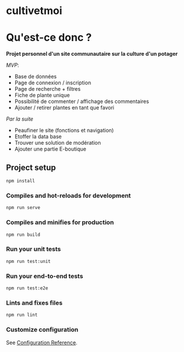 # cultivetmoi
# Qu'est-ce donc ?
**Projet personnel d'un site communautaire sur la culture d'un potager**

*MVP*:
- Base de données
- Page de connexion / inscription
- Page de recherche + filtres
- Fiche de plante unique
- Possibilité de commenter / affichage des commentaires
- Ajouter / retirer plantes en tant que favori

*Par la suite*
- Peaufiner le site (fonctions et navigation)
- Etoffer la data base
- Trouver une solution de modération
- Ajouter une partie E-boutique

## Project setup
```
npm install
```

### Compiles and hot-reloads for development
```
npm run serve
```

### Compiles and minifies for production
```
npm run build
```

### Run your unit tests
```
npm run test:unit
```

### Run your end-to-end tests
```
npm run test:e2e
```

### Lints and fixes files
```
npm run lint
```

### Customize configuration
See [Configuration Reference](https://cli.vuejs.org/config/).
